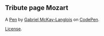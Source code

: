 Tribute page Mozart
-------------------


A [Pen](http://codepen.io/gml133F/pen/YVVxyW) by [Gabriel McKay-Langlois](http://codepen.io/gml133F) on [CodePen](http://codepen.io/).

[License](http://codepen.io/gml133F/pen/YVVxyW/license).